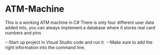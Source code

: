 # ATM-Machine 
This is a working ATM machine in C#
There is only four different user data added into, you can always implement a database where it stores real card numbers and pins

--Start up project in Visual Studio code and run it.
--Make sure to add the right information into the command line.

